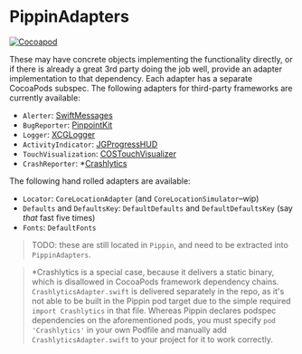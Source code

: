 # PippinAdapters

[![Cocoapod](http://img.shields.io/cocoapods/v/PippinAdapters.svg?style=flat)](http://cocoapods.org/pods/PippinAdapters)

These may have concrete objects implementing the functionality directly, or if there is already a great 3rd party doing the job well, provide an adapter implementation to that dependency. Each adapter has a separate CocoaPods subspec. The following adapters for third-party frameworks are currently available:

- `Alerter`: [SwiftMessages](https://github.com/SwiftKickMobile/SwiftMessages)
- `BugReporter`: [PinpointKit](https://github.com/Lickability/PinpointKit)
- `Logger`: [XCGLogger](https://github.com/DaveWoodCom/XCGLogger)
- `ActivityIndicator`: [JGProgressHUD](https://github.com/JonasGessner/JGProgressHUD)
- `TouchVisualization`: [COSTouchVisualizer](https://github.com/conopsys/COSTouchVisualizer)
- `CrashReporter`: \*[Crashlytics](https://fabric.io)

The following hand rolled adapters are available:

- `Locator`: `CoreLocationAdapter` (and `CoreLocationSimulator`–wip)
- `Defaults` and `DefaultsKey`: `DefaultDefaults` and `DefaultDefaultsKey` (say _that_ fast five times)
- `Fonts`: `DefaultFonts` 

> TODO: these are still located in `Pippin`, and need to be extracted into `PippinAdapters`.

> \*Crashlytics is a special case, because it delivers a static binary, which is disallowed in CocoaPods framework dependency chains. `CrashlyticsAdapter.swift` is delivered separately in the repo, as it's not able to be built in the Pippin pod target due to the simple required `import Crashlytics` in that file. Whereas Pippin declares podspec dependencies on the aforementioned pods, you must specify `pod 'Crashlytics'` in your own Podfile and manually add `CrashlyticsAdapter.swift` to your project for it to work correctly.
